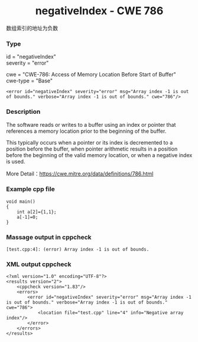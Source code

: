# <center> negativeIndex - CWE 786

数组索引的地址为负数

### Type

id = "negativeIndex"  
severity = "error"

cwe = "CWE-786: Access of Memory Location Before Start of Buffer"  
cwe-type = "Base"

    <error id="negativeIndex" severity="error" msg="Array index -1 is out of bounds." verbose="Array index -1 is out of bounds." cwe="786"/>



### Description

The software reads or writes to a buffer using an index or pointer that references a memory location prior to the beginning of the buffer.

This typically occurs when a pointer or its index is decremented to a position before the buffer, when pointer arithmetic results in a position before the beginning of the valid memory location, or when a negative index is used.

More Detail：https://cwe.mitre.org/data/definitions/786.html  



### Example cpp file

	void main()
	{
		int a[2]={1,1};
		a[-1]=0;
	}



### Massage output in cppcheck

	[test.cpp:4]: (error) Array index -1 is out of bounds.


### XML output cppcheck

	<?xml version="1.0" encoding="UTF-8"?>
	<results version="2">
	    <cppcheck version="1.83"/>
	    <errors>
	        <error id="negativeIndex" severity="error" msg="Array index -1 is out of bounds." verbose="Array index -1 is out of bounds." cwe="786">
	            <location file="test.cpp" line="4" info="Negative array index"/>
	        </error>
	    </errors>
	</results>